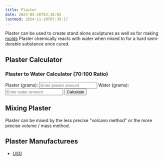 ```yaml
---
title: Plaster
date: 2023-05-26T03:18:03
lastmod: 2024-11-29T07:39:17
---
```


Plaster can be used to create stand alone sculptures as well as for making [molds](../making/molds.md) Plaster chemically reacts with water when mixed to for a hard semi-durable substance once cured.

## Plaster Calculator

<div id="plaster-calculator">
  <h3>Plaster to Water Calculator (70:100 Ratio)</h3>
  <label for="plaster">Plaster (grams):</label>
  <input type="number" id="plaster" placeholder="Enter plaster amount">
  <label for="water">Water (grams):</label>
  <input type="number" id="water" placeholder="Enter water amount">
  <button onclick="calculate()">Calculate</button>
  <p id="result"></p>
</div>

<script>
  function calculate() {
    const plasterInput = document.getElementById('plaster').value;
    const waterInput = document.getElementById('water').value;
    const resultElement = document.getElementById('result');

    if (plasterInput && waterInput) {
      resultElement.textContent = 'Please fill in only one field at a time!';
      return;
    }

    if (plasterInput) {
      const water = (plasterInput * 100) / 70;
      resultElement.textContent = `To mix ${plasterInput}g of plaster, you need ${water.toFixed(2)}g of water.`;
    } else if (waterInput) {
      const plaster = (waterInput * 70) / 100;
      resultElement.textContent = `To mix with ${waterInput}g of water, you need ${plaster.toFixed(2)}g of plaster.`;
    } else {
      resultElement.textContent = 'Please enter a value in one of the fields.';
    }
  }
</script>

## Mixing Plaster

Plaster can be mixed by the less precise "volcano method" or the more precise volume / mass method.

## Plaster Manufacturees

- [USG](https://usg.com/)
